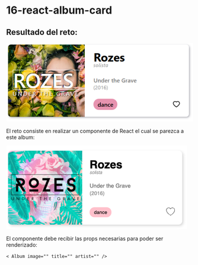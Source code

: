 # 16-react-album-card

## Resultado del reto:

![Final](./src/images/final-screenshot.png)

El reto consiste en realizar un componente de React el cual se parezca a este album:

![ejemplo](./src/images/example.png)

El componente debe recibir las props necesarias para poder ser renderizado:

```JS
< Album image="" title="" artist="" />
```

